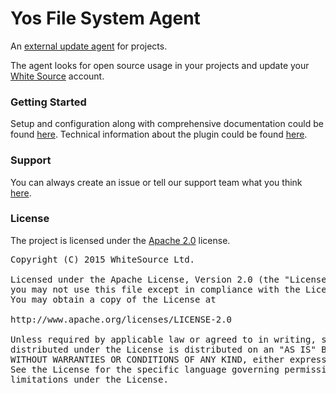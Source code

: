 Yos File System Agent
==============================

An [external update agent][1] for projects.

The agent looks for open source usage in your projects and update your [White Source][2] account.

### Getting Started
Setup and configuration along with comprehensive documentation could be found [here][3].
Technical information about the plugin could be found [here][4].

### Support
You can always create an issue or tell our support team what you think [here][5].

### License
The project is licensed under the [Apache 2.0][6] license.
<pre>
Copyright (C) 2015 WhiteSource Ltd.

Licensed under the Apache License, Version 2.0 (the "License");
you may not use this file except in compliance with the License.
You may obtain a copy of the License at

http://www.apache.org/licenses/LICENSE-2.0

Unless required by applicable law or agreed to in writing, software
distributed under the License is distributed on an "AS IS" BASIS,
WITHOUT WARRANTIES OR CONDITIONS OF ANY KIND, either express or implied.
See the License for the specific language governing permissions and
limitations under the License.
</pre>

[1]: http://www.github.com/whitesource/agents
[2]: http://www.whitesourcesoftware.com
[3]: https://whitesource.atlassian.net/wiki/spaces/WD/pages/33718339/File+System+Agent
[4]: https://github.com/whitesource/fs-agent
[5]: mailto:support@whitesourcesoftware.com
[6]: http://www.apache.org/licenses/LICENSE-2.0.html
